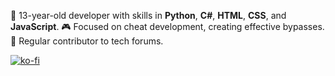 👾 13-year-old developer with skills in **Python**, **C#**, **HTML**, **CSS**, and **JavaScript**.
🎮 Focused on cheat development, creating effective bypasses.
💬 Regular contributor to tech forums.





[![ko-fi](https://ko-fi.com/img/githubbutton_sm.svg)](https://ko-fi.com/U7U6Z3TZX)
